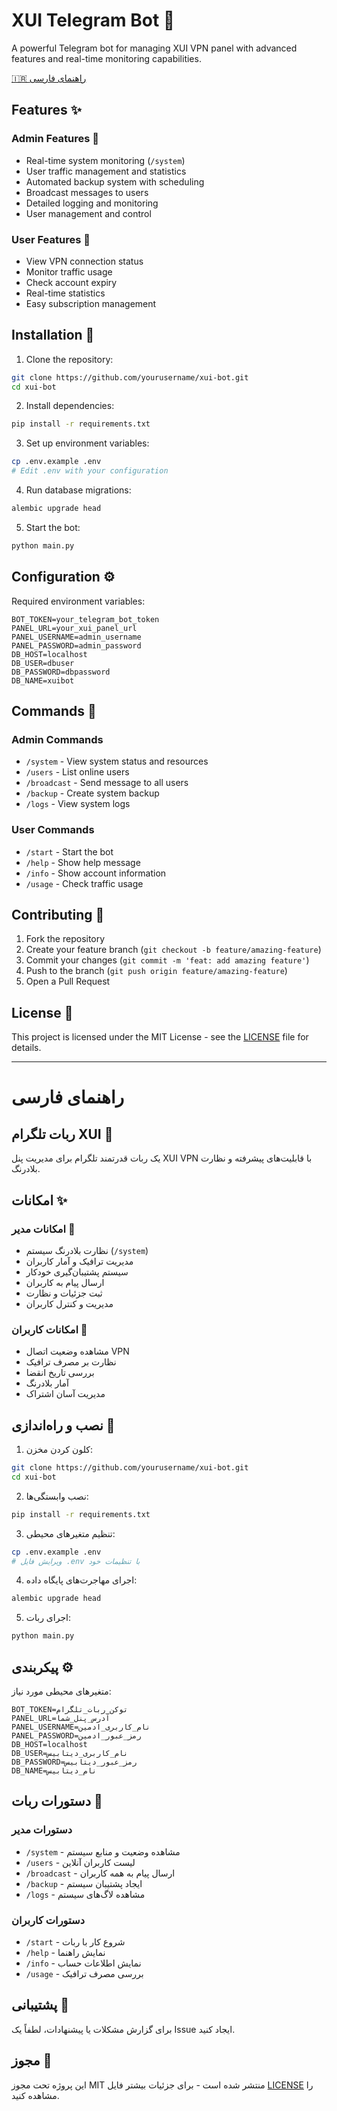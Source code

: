 # XUI Telegram Bot 🤖

A powerful Telegram bot for managing XUI VPN panel with advanced features and real-time monitoring capabilities.

[🇮🇷 راهنمای فارسی](#راهنمای-فارسی)

## Features ✨

### Admin Features 👑
- Real-time system monitoring (`/system`)
- User traffic management and statistics
- Automated backup system with scheduling
- Broadcast messages to users
- Detailed logging and monitoring
- User management and control

### User Features 👤
- View VPN connection status
- Monitor traffic usage
- Check account expiry
- Real-time statistics
- Easy subscription management

## Installation 🚀

1. Clone the repository:
```bash
git clone https://github.com/yourusername/xui-bot.git
cd xui-bot
```

2. Install dependencies:
```bash
pip install -r requirements.txt
```

3. Set up environment variables:
```bash
cp .env.example .env
# Edit .env with your configuration
```

4. Run database migrations:
```bash
alembic upgrade head
```

5. Start the bot:
```bash
python main.py
```

## Configuration ⚙️

Required environment variables:
```
BOT_TOKEN=your_telegram_bot_token
PANEL_URL=your_xui_panel_url
PANEL_USERNAME=admin_username
PANEL_PASSWORD=admin_password
DB_HOST=localhost
DB_USER=dbuser
DB_PASSWORD=dbpassword
DB_NAME=xuibot
```

## Commands 📝

### Admin Commands
- `/system` - View system status and resources
- `/users` - List online users
- `/broadcast` - Send message to all users
- `/backup` - Create system backup
- `/logs` - View system logs

### User Commands
- `/start` - Start the bot
- `/help` - Show help message
- `/info` - Show account information
- `/usage` - Check traffic usage

## Contributing 🤝

1. Fork the repository
2. Create your feature branch (`git checkout -b feature/amazing-feature`)
3. Commit your changes (`git commit -m 'feat: add amazing feature'`)
4. Push to the branch (`git push origin feature/amazing-feature`)
5. Open a Pull Request

## License 📄

This project is licensed under the MIT License - see the [LICENSE](LICENSE) file for details.

---

# راهنمای فارسی

## ربات تلگرام XUI 🤖

یک ربات قدرتمند تلگرام برای مدیریت پنل XUI VPN با قابلیت‌های پیشرفته و نظارت بلادرنگ.

## امکانات ✨

### امکانات مدیر 👑
- نظارت بلادرنگ سیستم (`/system`)
- مدیریت ترافیک و آمار کاربران
- سیستم پشتیبان‌گیری خودکار
- ارسال پیام به کاربران
- ثبت جزئیات و نظارت
- مدیریت و کنترل کاربران

### امکانات کاربران 👤
- مشاهده وضعیت اتصال VPN
- نظارت بر مصرف ترافیک
- بررسی تاریخ انقضا
- آمار بلادرنگ
- مدیریت آسان اشتراک

## نصب و راه‌اندازی 🚀

1. کلون کردن مخزن:
```bash
git clone https://github.com/yourusername/xui-bot.git
cd xui-bot
```

2. نصب وابستگی‌ها:
```bash
pip install -r requirements.txt
```

3. تنظیم متغیرهای محیطی:
```bash
cp .env.example .env
# ویرایش فایل .env با تنظیمات خود
```

4. اجرای مهاجرت‌های پایگاه داده:
```bash
alembic upgrade head
```

5. اجرای ربات:
```bash
python main.py
```

## پیکربندی ⚙️

متغیرهای محیطی مورد نیاز:
```
BOT_TOKEN=توکن_ربات_تلگرام
PANEL_URL=آدرس_پنل_شما
PANEL_USERNAME=نام_کاربری_ادمین
PANEL_PASSWORD=رمز_عبور_ادمین
DB_HOST=localhost
DB_USER=نام_کاربری_دیتابیس
DB_PASSWORD=رمز_عبور_دیتابیس
DB_NAME=نام_دیتابیس
```

## دستورات ربات 📝

### دستورات مدیر
- `/system` - مشاهده وضعیت و منابع سیستم
- `/users` - لیست کاربران آنلاین
- `/broadcast` - ارسال پیام به همه کاربران
- `/backup` - ایجاد پشتیبان سیستم
- `/logs` - مشاهده لاگ‌های سیستم

### دستورات کاربران
- `/start` - شروع کار با ربات
- `/help` - نمایش راهنما
- `/info` - نمایش اطلاعات حساب
- `/usage` - بررسی مصرف ترافیک

## پشتیبانی 💬
برای گزارش مشکلات یا پیشنهادات، لطفاً یک Issue ایجاد کنید.

## مجوز 📄
این پروژه تحت مجوز MIT منتشر شده است - برای جزئیات بیشتر فایل [LICENSE](LICENSE) را مشاهده کنید. 